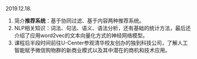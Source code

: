 2019.12.18.

1. 简介**推荐系统**：基于协同过滤、基于内容两种推荐系统。
2. NLP相关知识：词法、句法、语义、语法分析，还有基础的统计方法，最后还介绍了应用word2vec的文本向量化方式的神经网络模型。
3. 课程后半段时间前往U-Center参观清华校友创办的独到科技公司，了解人工智能赋予微信购物群的新商业模式以及其中潜在的商机和技术应用。